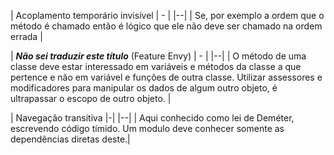 
| Acoplamento temporário invisível | - |
|--|
| Se, por exemplo a ordem que o método é chamado então é lógico que ele não deve ser chamado na ordem errada |

| ***Não sei traduzir este título*** (Feature Envy) | - |
|--|
| O método de uma classe deve estar interessado em variáveis e métodos da classe a que pertence e não em variável e funções de outra classe. Utilizar assessores e modificadores para manipular os dados de algum outro objeto, é ultrapassar o escopo de outro objeto. |

| Navegação transitiva |-|
|--|
| Aqui conhecido como lei de Deméter, escrevendo código tímido. Um modulo deve conhecer somente as dependências diretas deste.|